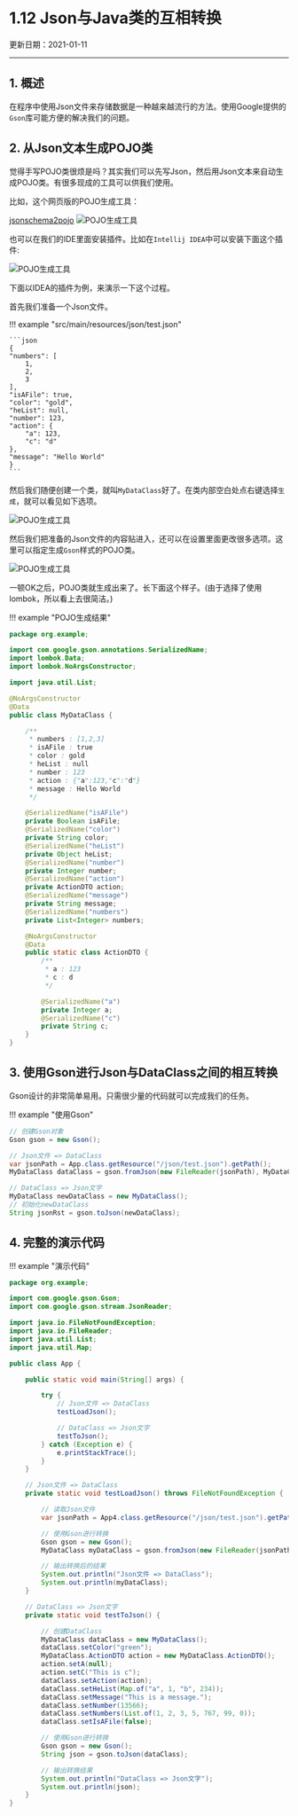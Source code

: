 # 1.12 Json与Java类的互相转换

更新日期：2021-01-11

-------------------------------------

## 1. 概述

在程序中使用Json文件来存储数据是一种越来越流行的方法。使用Google提供的`Gson`库可能方便的解决我们的问题。

## 2. 从Json文本生成POJO类

觉得手写POJO类很烦是吗？其实我们可以先写Json，然后用Json文本来自动生成POJO类。有很多现成的工具可以供我们使用。

比如，这个网页版的POJO生成工具：

[jsonschema2pojo](http://www.jsonschema2pojo.org/)
![POJO生成工具](S012.files/tool1.png)

也可以在我们的IDE里面安装插件。比如在`Intellij IDEA`中可以安装下面这个插件:

![POJO生成工具](S012.files/tool2.png)

下面以IDEA的插件为例，来演示一下这个过程。

首先我们准备一个Json文件。

!!! example "src/main/resources/json/test.json"

    ```json
    {
    "numbers": [
        1,
        2,
        3
    ],
    "isAFile": true,
    "color": "gold",
    "heList": null,
    "number": 123,
    "action": {
        "a": 123,
        "c": "d"
    },
    "message": "Hello World"
    }
    ```

然后我们随便创建一个类，就叫`MyDataClass`好了。在类内部空白处点右键选择`生成`，就可以看见如下选项。

![POJO生成工具](S012.files/tool3.png)

然后我们把准备的Json文件的内容贴进入，还可以在设置里面更改很多选项。这里可以指定生成`Gson`样式的POJO类。

![POJO生成工具](S012.files/tool4.png)

一顿OK之后，POJO类就生成出来了。长下面这个样子。(由于选择了使用lombok，所以看上去很简洁。)

!!! example "POJO生成结果"

```java
package org.example;

import com.google.gson.annotations.SerializedName;
import lombok.Data;
import lombok.NoArgsConstructor;

import java.util.List;

@NoArgsConstructor
@Data
public class MyDataClass {

    /**
     * numbers : [1,2,3]
     * isAFile : true
     * color : gold
     * heList : null
     * number : 123
     * action : {"a":123,"c":"d"}
     * message : Hello World
     */

    @SerializedName("isAFile")
    private Boolean isAFile;
    @SerializedName("color")
    private String color;
    @SerializedName("heList")
    private Object heList;
    @SerializedName("number")
    private Integer number;
    @SerializedName("action")
    private ActionDTO action;
    @SerializedName("message")
    private String message;
    @SerializedName("numbers")
    private List<Integer> numbers;

    @NoArgsConstructor
    @Data
    public static class ActionDTO {
        /**
         * a : 123
         * c : d
         */

        @SerializedName("a")
        private Integer a;
        @SerializedName("c")
        private String c;
    }
}
```

## 3. 使用Gson进行Json与DataClass之间的相互转换

Gson设计的非常简单易用。只需很少量的代码就可以完成我们的任务。

!!! example "使用Gson"

```java
// 创建Gson对象
Gson gson = new Gson();

// Json文件 => DataClass
var jsonPath = App.class.getResource("/json/test.json").getPath();
MyDataClass dataClass = gson.fromJson(new FileReader(jsonPath), MyDataClass.class);

// DataClass => Json文字
MyDataClass newDataClass = new MyDataClass();
// 初始化newDataClass
String jsonRst = gson.toJson(newDataClass);
```

## 4. 完整的演示代码

!!! example "演示代码"

```java
package org.example;

import com.google.gson.Gson;
import com.google.gson.stream.JsonReader;

import java.io.FileNotFoundException;
import java.io.FileReader;
import java.util.List;
import java.util.Map;

public class App {

    public static void main(String[] args) {

        try {
            // Json文件 => DataClass
            testLoadJson();

            // DataClass => Json文字
            testToJson();
        } catch (Exception e) {
            e.printStackTrace();
        }
    }

    // Json文件 => DataClass
    private static void testLoadJson() throws FileNotFoundException {

        // 读取Json文件
        var jsonPath = App4.class.getResource("/json/test.json").getPath();

        // 使用Gson进行转换
        Gson gson = new Gson();
        MyDataClass myDataClass = gson.fromJson(new FileReader(jsonPath), MyDataClass.class);

        // 输出转换后的结果
        System.out.println("Json文件 => DataClass");
        System.out.println(myDataClass);
    }

    // DataClass => Json文字
    private static void testToJson() {

        // 创建DataClass
        MyDataClass dataClass = new MyDataClass();
        dataClass.setColor("green");
        MyDataClass.ActionDTO action = new MyDataClass.ActionDTO();
        action.setA(null);
        action.setC("This is c");
        dataClass.setAction(action);
        dataClass.setHeList(Map.of("a", 1, "b", 234));
        dataClass.setMessage("This is a message.");
        dataClass.setNumber(13566);
        dataClass.setNumbers(List.of(1, 2, 3, 5, 767, 99, 0));
        dataClass.setIsAFile(false);

        // 使用Gson进行转换
        Gson gson = new Gson();
        String json = gson.toJson(dataClass);

        // 输出转换结果
        System.out.println("DataClass => Json文字");
        System.out.println(json);
    }
}
```